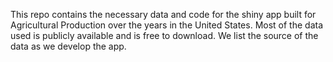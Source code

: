 This repo contains the necessary data and code for the shiny app built for Agricultural Production over the years in the United States. Most of the data used is publicly available and is free to download. We list the source of the data as we develop the app. 
